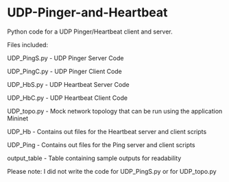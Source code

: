 # UDP-Pinger-and-Heartbeat
Python code for a UDP Pinger/Heartbeat client and server.

Files included:

UDP_PingS.py  - UDP Pinger Server Code

UDP_PingC.py  - UDP Pinger Client Code 

UDP_HbS.py    - UDP Heartbeat Server Code

UDP_HbC.py    - UDP Heartbeat Client Code

UDP_topo.py   - Mock network topology that can be run using the application Mininet

UDP_Hb        - Contains out files for the Heartbeat server and client scripts

UDP_Ping      - Contains out files for the Ping server and client scripts

output_table  - Table containing sample outputs for readability

Please note: I did not write the code for UDP_PingS.py or for UDP_topo.py
